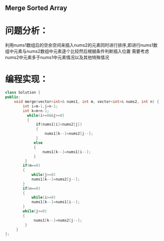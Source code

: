 ## Merge Sorted Array
# 问题分析：
利用nums1数组后的空余空间来插入nums2的元素同时进行排序,即进行nums1数组中元素与nums2数组中元素逐个比较然后根据条件判断插入位置
需要考虑nums2中元素多于nums1中元素情况以及其他特殊情况
# 编程实现：
```C++
class Solution {
public:
    void merge(vector<int>& nums1, int m, vector<int>& nums2, int n) {
        int i=m-1,j=n-1;
        int k=m+n-1;
          while(i>=0&&j>=0)
          {
              if(nums1[i]<nums2[j])
              {
                  nums1[k--]=nums2[j--];
              }
             else
             {
                 nums1[k--]=nums1[i--];
             }
         }
        if(m==0)
        {
            while(j>=0)
            nums1[k--]=nums2[j--];
        }
        if(n==0)
        {
            while(i>=0)
            nums1[k--]=nums1[i--];
        }
        while(j>=0)
        {
             nums1[k--]=nums2[j--];
         }
     }
};
```
